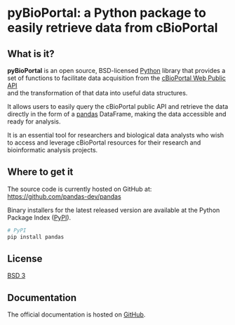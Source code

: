 # pyBioPortal: a Python package to easily retrieve data from cBioPortal

## What is it?

**pyBioPortal** is an open source, BSD-licensed [Python] library that provides a set of 
functions to facilitate data acquisition from the [cBioPortal Web Public API]  
and the transformation of that data into useful data structures.

It allows users to easily query the cBioPortal public API and retrieve the data directly in the form of a
[pandas] DataFrame, making the data accessible and ready for analysis.

It is an essential tool for researchers and biological data analysts who wish to access and leverage 
cBioPortal resources for their research and bioinformatic analysis projects.

[Python]: https://www.python.org/
[cBioPortal Web Public API]: https://www.cbioportal.org/api/swagger-ui/index.html
[pandas]: https://pandas.pydata.org/

## Where to get it
The source code is currently hosted on GitHub at:
https://github.com/pandas-dev/pandas

Binary installers for the latest released version are available at the Python
Package Index ([PyPI]).

```sh
# PyPI
pip install pandas
```
[PyPI]: https://pypi.org/project/pybioportal

## License
[BSD 3](LICENSE.txt)

## Documentation
The official documentation is hosted on [GitHub](https://pandas.pydata.org/pandas-docs/stable/).